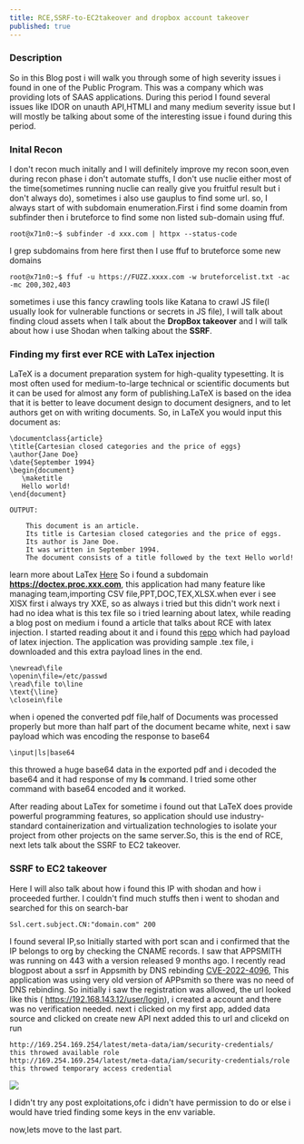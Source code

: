 ```yaml
---
title: RCE,SSRF-to-EC2takeover and dropbox account takeover
published: true
---
```


### Description
So in this Blog post i will walk you through some of high severity issues i found in one of the Public Program. This was a company which was providing lots of SAAS applications. During this period I found several issues like IDOR on unauth API,HTMLI and many medium severity issue but I will mostly be talking about some of the interesting issue i found during this period.

### Inital Recon
I don't recon much initally and I will definitely improve my recon soon,even during recon phase i don't automate stuffs, I don't use nuclie either most of the time(sometimes running nuclie can really give you fruitful result but i don't always do), sometimes i also use gauplus to find some url. 
so, I always start of with subdomain enumeration.First i find some doamin from subfinder then i bruteforce to find some non listed sub-domain using ffuf.

```
root@x71n0:~$ subfinder -d xxx.com | httpx --status-code
```
I grep subdomains from here first then I use ffuf to bruteforce some new domains
```
root@x71n0:~$ ffuf -u https://FUZZ.xxxx.com -w bruteforcelist.txt -ac -mc 200,302,403
```
sometimes i use this fancy crawling tools like Katana to crawl JS file(I usually look for vulnerable functions or secrets in JS file), I will talk about finding cloud assets when I talk about the **DropBox takeover** and I will talk about how i use Shodan when talking about the **SSRF**.

###  Finding my first ever RCE with LaTex injection

LaTeX is a document preparation system for high-quality typesetting. It is most often used for medium-to-large technical or scientific documents but it can be used for almost any form of publishing.LaTeX is based on the idea that it is better to leave document design to document designers, and to let authors get on with writing documents. So, in LaTeX you would input this document as:
```
\documentclass{article}
\title{Cartesian closed categories and the price of eggs}
\author{Jane Doe}
\date{September 1994}
\begin{document}
   \maketitle
   Hello world!
\end{document}

OUTPUT:

    This document is an article.
    Its title is Cartesian closed categories and the price of eggs.
    Its author is Jane Doe.
    It was written in September 1994.
    The document consists of a title followed by the text Hello world!

```
learn more about LaTex [Here](https://www.latex-project.org/about/)
So i found a subdomain **https://doctex.proc.xxx.com**, this application had many feature like managing team,importing CSV file,PPT,DOC,TEX,XLSX.when ever i see XlSX first i always try XXE, so as always i tried but this didn't work next i had no idea what is this tex file so i tried learning about latex, while reading a blog post on medium i found a article that talks about RCE with latex injection. I started reading about it and i found this [repo](https://github.com/swisskyrepo/PayloadsAllTheThings/tree/master/LaTeX%20Injection) which had payload of latex injection. 
The application was providing sample .tex file, i downloaded and this extra payload lines in the end.
```
\newread\file
\openin\file=/etc/passwd
\read\file to\line
\text{\line}
\closein\file
```
when i opened the converted pdf file,half of Documents was processed properly but more than half part of the document became white, next i saw payload which was encoding the response to base64
```
\input|ls|base64
```
this throwed a huge base64 data in the exported pdf and i decoded the base64 and it had response of my **ls** command. I tried some other command with base64
encoded and it worked. 

After reading about LaTex for sometime i found out that LaTeX does provide powerful programming features, so application should use industry-standard containerization and virtualization technologies to isolate your project from other projects on the same server.So, this is the end of RCE, next lets talk about the SSRF to EC2 takeover.

###  SSRF to EC2 takeover
Here I will also talk about how i found this IP with shodan and how i proceeded further. I couldn't find much stuffs then i went to shodan and searched for this on search-bar
```
Ssl.cert.subject.CN:"domain.com" 200
```
I found several IP,so Initially started with port scan and i confirmed that the IP belongs to org by checking the CNAME records. I saw that APPSMITH was running on 443 with a version released 9 months ago. I recently read blogpost about a ssrf in Appsmith by DNS rebinding [CVE-2022-4096](https://basu-banakar.medium.com/ssrf-via-dns-rebinding-cve-2022-4096-b7bf75928bb2), This application was using very old version of APPsmith so there was no need of DNS rebinding. 
So initially i saw the registration was allowed, the url looked like this ( https://192.168.143.12/user/login), i created a account and there was no verification needed.
next i clicked on my first app, added data source and clicked on create new API next added this to url and clicekd on run
```
http://169.254.169.254/latest/meta-data/iam/security-credentials/
this throwed available role
http://169.254.169.254/latest/meta-data/iam/security-credentials/role
this throwed temporary access credential
```
![](https://preview.redd.it/snsuplzu2h2a1.png?width=785&format=png&auto=webp&s=144f8dd5e27630a56bd3f2fd0d900ca37d4263e2)

I didn't try any post exploitations,ofc i didn't have permission to do or else i would have tried finding some keys in the env variable.

now,lets move to the last part.


